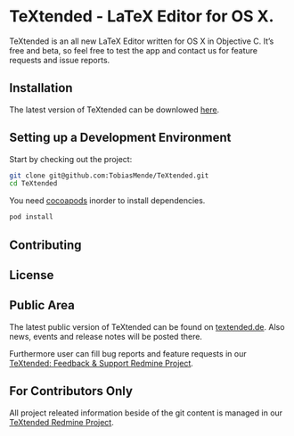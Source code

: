 TeXtended - LaTeX Editor for OS X.
=========

TeXtended is an all new LaTeX Editor written for OS X in Objective C. It’s free and beta, so feel free to test the app and contact us for feature requests and issue reports.

## Installation

The latest version of TeXtended can be downlowed [here](http://).

## Setting up a Development Environment

Start by checking out the project:

```bash
git clone git@github.com:TobiasMende/TeXtended.git
cd TeXtended
```

You need [cocoapods](http://cocoapods.org) inorder to install dependencies.
```bash
pod install
```

## Contributing

## License

## Public Area

The latest public version of TeXtended can be found on [textended.de](http://textended.de). Also news, events and release notes will be posted there.

Furthermore user can fill bug reports and feature requests in our [TeXtended: Feedback & Support Redmine Project](http://dev.tobsolution.de/projects/textended-feedback-support).

## For Contributors Only

All project releated information beside of the git content is managed in our [TeXtended Redmine Project](https://dev.tobsolution.de/projects/textended).
